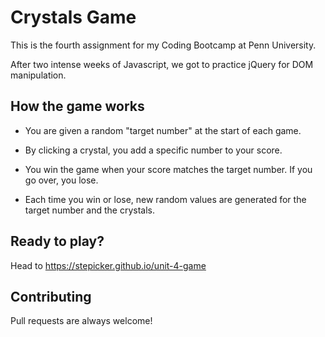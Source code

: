 # Crystals Game

This is the fourth assignment for my Coding Bootcamp at Penn University.

After two intense weeks of Javascript, we got to practice jQuery for DOM manipulation.


## How the game works

- You are given a random "target number" at the start of each game.

- By clicking a crystal, you add a specific number to your score.

- You win the game when your score matches the target number. If you go over, you lose.

- Each time you win or lose, new random values are generated for the target number and the crystals.


## Ready to play?

Head to https://stepicker.github.io/unit-4-game


## Contributing

Pull requests are always welcome!